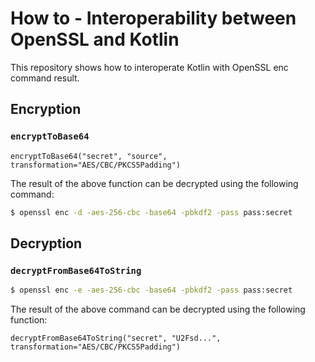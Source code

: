 # How to - Interoperability between OpenSSL and Kotlin

This repository shows how to interoperate Kotlin with OpenSSL enc command result.

## Encryption

### `encryptToBase64`

`encryptToBase64("secret", "source", transformation="AES/CBC/PKCS5Padding")`

The result of the above function can be decrypted using the following command:

```sh
$ openssl enc -d -aes-256-cbc -base64 -pbkdf2 -pass pass:secret
```

## Decryption

### `decryptFromBase64ToString`

```sh
$ openssl enc -e -aes-256-cbc -base64 -pbkdf2 -pass pass:secret
```

The result of the above command can be decrypted using the following function:

`decryptFromBase64ToString("secret", "U2Fsd...", transformation="AES/CBC/PKCS5Padding")`
